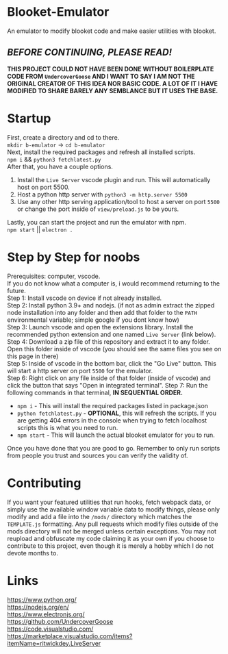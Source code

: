 # Blooket-Emulator
An emulator to modify blooket code and make easier utilities with blooket.
## ***BEFORE CONTINUING, PLEASE READ!***<br>
**THIS PROJECT COULD NOT HAVE BEEN DONE WITHOUT BOILERPLATE CODE FROM `UndercoverGoose` AND I WANT TO SAY I AM NOT THE ORIGINAL CREATOR OF THIS IDEA NOR BASIC CODE. A LOT OF IT I HAVE MODIFIED TO SHARE BARELY ANY SEMBLANCE BUT IT USES THE BASE.**

# Startup
First, create a directory and cd to there.<br>
`mkdir b-emulator` -> `cd b-emulator`<br>
Next, install the required packages and refresh all installed scripts.<br>
`npm i` && `python3 fetchlatest.py`<br>
After that, you have a couple options. <br>
1. Install the `Live Server` vscode plugin and run. This will automatically host on port 5500.
2. Host a python http server with `python3 -m http.server 5500`
3. Use any other http serving application/tool to host a server on port `5500` or change the port inside of `view/preload.js` to be yours.

Lastly, you can start the project and run the emulator with npm.<br>
`npm start` || `electron .`

# Step by Step for noobs
Prerequisites: computer, vscode. <br>
If you do not know what a computer is, i would recommend returning to the future.<br>
Step 1: Install vscode on device if not already installed.<br>
Step 2: Install python 3.9+ and nodejs. (if not as admin extract the zipped node installation into any folder and then add that folder to the `PATH` environmental variable; simple google if you dont know how)<br>
Step 3: Launch vscode and open the extensions library. Install the recommended python extension and one named `Live Server` (link below).<br>
Step 4: Download a zip file of this repository and extract it to any folder. Open this folder inside of vscode (you should see the same files you see on this page in there)<br>
Step 5: Inside of vscode in the bottom bar, click the "Go Live" button. This will start a http server on port `5500` for the emulator.<br>
Step 6: Right click on any file inside of that folder (inside of vscode) and click the button that says "Open in integrated terminal".
Step 7: Run the following commands in that terminal, **IN SEQUENTIAL ORDER.**<br>
- `npm i` - This will install the required packages listed in package.json
- `python fetchlatest.py` - **OPTIONAL**, this will refresh the scripts. If you are getting 404 errors in the console when trying to fetch localhost scripts this is what you need to run.
- `npm start` - This will launch the actual blooket emulator for you to run.<br>

Once you have done that you are good to go. Remember to only run scripts from people you trust and sources you can verify the validity of.


# Contributing
If you want your featured utilities that run hooks, fetch webpack data, or simply use the available window variable data to modify things, please only modify and add a file into the `/mods/` directory which matches the `TEMPLATE.js` formatting. Any pull requests which modify files outside of the mods directory will not be merged unless certain exceptions. You may not reupload and obfuscate my code claiming it as your own if you choose to contribute to this project, even though it is merely a hobby which I do not devote months to.

# Links
https://www.python.org/ <br>
https://nodejs.org/en/ <br>
https://www.electronjs.org/ <br>
https://github.com/UndercoverGoose <br>
https://code.visualstudio.com/ <br>
https://marketplace.visualstudio.com/items?itemName=ritwickdey.LiveServer <br>